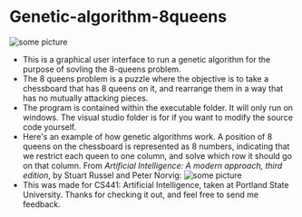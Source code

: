 # Genetic-algorithm-8queens
![some picture](https://github.com/NelsonRomaine/Genetic-algorithm-8queens/blob/master/Readme/example1.png)

* This is a graphical user interface to run a genetic algorithm for the purpose of sovling the 8-queens problem.
* The 8 queens problem is a puzzle where the objective is to take a chessboard that has 8 queens on it, and rearrange them in a way that has no mutually attacking pieces.
* The program is contained within the executable folder. It will only run on windows. The visual studio folder is for if you want to modify the source code yourself.
* Here's an example of how genetic algorithms work. A position of 8 queens on the chessboard is represented as 8 numbers, indicating that we restrict each queen to one column, and solve which row it should go on that column. From *Artificial Intelligence: A modern approach, third edition*, by Stuart Russel and Peter Norvig:
![some picture](https://github.com/NelsonRomaine/Genetic-algorithm-8queens/blob/master/Readme/example2.png)
*  This was made for CS441: Artificial Intelligence, taken at Portland State University. Thanks for checking it out, and feel free to send me feedback.
